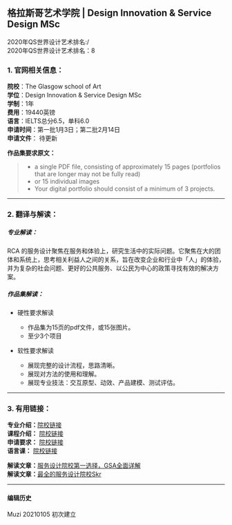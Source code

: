 ## 格拉斯哥艺术学院 | Design Innovation & Service Design MSc

2020年QS世界设计艺术排名:/  
2020年QS世界设计艺术排名：8  

### 1. 官网相关信息：

**院校**：The Glasgow school of Art  
**学位**：Design Innovation & Service Design MSc  
**学制**：1年  
**费用**：19440英镑  
**语言**：IELTS总分6.5，单科6.0   
**申请时间**：第一批1月3日；第二批2月14日  
**申请文件**： 待更新  

**作品集要求原文：**   
> - a single PDF file, consisting of approximately 15 pages (portfolios that are longer may not be fully read)
> - or 15 individual images
> - Your digital portfolio should consist of a minimum of 3 projects.


---

### 2. 翻译与解读：

##### 专业解读：
RCA 的服务设计聚焦在服务和体验上，研究生活中的实际问题。它聚焦在大的团体和系统上，思考相关利益人之间的关系，旨在改变企业和行业中「人」的体验，并为复杂的社会问题、更好的公共服务、以公民为中心的政策寻找有效的解决方案。


##### 作品集解读：
- 硬性要求解读
  - 作品集为15页的pdf文件，或15张图片。
  - 至少3个项目  

- 软性要求解读
  - 展现完整的设计流程，思路清晰。
  - 展现对方法的使用和理解。
  - 展现专业技法：交互原型、动效、产品建模、测试评估。


---


### 3. 有用链接：

**专业介绍：**[院校链接](http://www.gsa.ac.uk/study/graduate-degrees/design-innovation-service-design/)  
**课程介绍：** [院校链接](http://www.gsa.ac.uk/media/1752372/design-innovation-jan20.pdf)  
**申请要求：** [院校链接](http://www.gsa.ac.uk/study/graduate-degrees/how-to-apply/)  
**语言课：** [院校链接](http://www.gsa.ac.uk/study/foundation-portfolio/english-for-creative-disciplines/)  

**解读文章：**[服务设计院校第一选择，GSA全面详解](http://www.makebi.net/30236.html)  
**解读文章：**[最全的服务设计院校Skr](http://www.makebi.net/29140.html)  



---


#### 编辑历史
Muzi 20210105 初次建立
